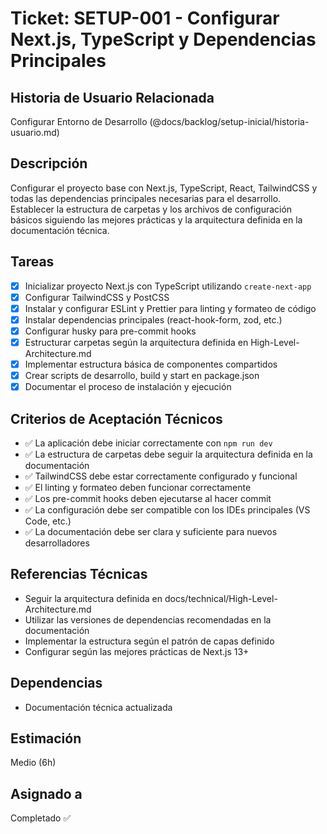 # Ticket: SETUP-001 - Configurar Next.js, TypeScript y Dependencias Principales

## Historia de Usuario Relacionada

Configurar Entorno de Desarrollo (@docs/backlog/setup-inicial/historia-usuario.md)

## Descripción

Configurar el proyecto base con Next.js, TypeScript, React, TailwindCSS y todas las dependencias principales necesarias para el desarrollo. Establecer la estructura de carpetas y los archivos de configuración básicos siguiendo las mejores prácticas y la arquitectura definida en la documentación técnica.

## Tareas

- [x] Inicializar proyecto Next.js con TypeScript utilizando `create-next-app`
- [x] Configurar TailwindCSS y PostCSS
- [x] Instalar y configurar ESLint y Prettier para linting y formateo de código
- [x] Instalar dependencias principales (react-hook-form, zod, etc.)
- [x] Configurar husky para pre-commit hooks
- [x] Estructurar carpetas según la arquitectura definida en High-Level-Architecture.md
- [x] Implementar estructura básica de componentes compartidos
- [x] Crear scripts de desarrollo, build y start en package.json
- [x] Documentar el proceso de instalación y ejecución

## Criterios de Aceptación Técnicos

- ✅ La aplicación debe iniciar correctamente con `npm run dev`
- ✅ La estructura de carpetas debe seguir la arquitectura definida en la documentación
- ✅ TailwindCSS debe estar correctamente configurado y funcional
- ✅ El linting y formateo deben funcionar correctamente
- ✅ Los pre-commit hooks deben ejecutarse al hacer commit
- ✅ La configuración debe ser compatible con los IDEs principales (VS Code, etc.)
- ✅ La documentación debe ser clara y suficiente para nuevos desarrolladores

## Referencias Técnicas

- Seguir la arquitectura definida en docs/technical/High-Level-Architecture.md
- Utilizar las versiones de dependencias recomendadas en la documentación
- Implementar la estructura según el patrón de capas definido
- Configurar según las mejores prácticas de Next.js 13+

## Dependencias

- Documentación técnica actualizada

## Estimación

Medio (6h)

## Asignado a

Completado ✅
